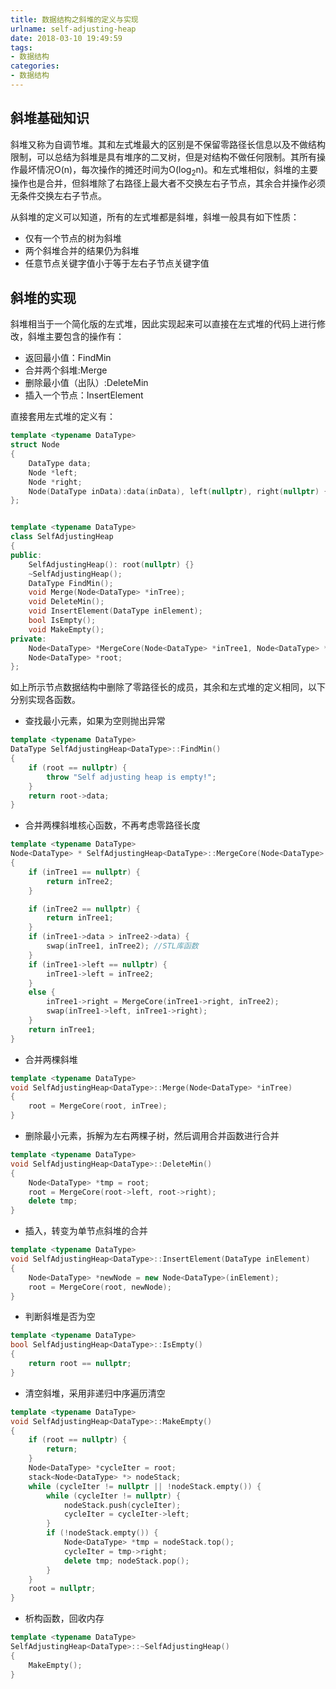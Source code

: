 ```yaml
---
title: 数据结构之斜堆的定义与实现
urlname: self-adjusting-heap
date: 2018-03-10 19:49:59
tags:
- 数据结构
categories:
- 数据结构
---
```


## 斜堆基础知识

斜堆又称为自调节堆。其和左式堆最大的区别是不保留零路径长信息以及不做结构限制，可以总结为斜堆是具有堆序的二叉树，但是对结构不做任何限制。其所有操作最坏情况O(n)，每次操作的摊还时间为O(log<sub>2</sub>n)。和左式堆相似，斜堆的主要操作也是合并，但斜堆除了右路径上最大者不交换左右子节点，其余合并操作必须无条件交换左右子节点。

从斜堆的定义可以知道，所有的左式堆都是斜堆，斜堆一般具有如下性质：

- 仅有一个节点的树为斜堆
- 两个斜堆合并的结果仍为斜堆
- 任意节点关键字值小于等于左右子节点关键字值

## 斜堆的实现

斜堆相当于一个简化版的左式堆，因此实现起来可以直接在左式堆的代码上进行修改，斜堆主要包含的操作有：

- 返回最小值：FindMin
- 合并两个斜堆:Merge
- 删除最小值（出队）:DeleteMin
- 插入一个节点：InsertElement

直接套用左式堆的定义有：

```cpp
template <typename DataType>
struct Node
{
	DataType data;
	Node *left;
	Node *right;
	Node(DataType inData):data(inData), left(nullptr), right(nullptr) {} 
};


template <typename DataType>
class SelfAdjustingHeap
{
public:
	SelfAdjustingHeap(): root(nullptr) {}
	~SelfAdjustingHeap();
	DataType FindMin();
	void Merge(Node<DataType> *inTree);
	void DeleteMin();
	void InsertElement(DataType inElement);
	bool IsEmpty();
	void MakeEmpty();
private:
	Node<DataType> *MergeCore(Node<DataType> *inTree1, Node<DataType> *inTree2);
	Node<DataType> *root;
};
```

如上所示节点数据结构中删除了零路径长的成员，其余和左式堆的定义相同，以下分别实现各函数。

- 查找最小元素，如果为空则抛出异常

```cpp
template <typename DataType>
DataType SelfAdjustingHeap<DataType>::FindMin()
{
	if (root == nullptr) {
		throw "Self adjusting heap is empty!";
	}
	return root->data;
}
```

- 合并两棵斜堆核心函数，不再考虑零路径长度

```cpp
template <typename DataType>
Node<DataType> * SelfAdjustingHeap<DataType>::MergeCore(Node<DataType> *inTree1, Node<DataType> *inTree2)
{
	if (inTree1 == nullptr) {
		return inTree2;
	}

	if (inTree2 == nullptr) {
		return inTree1;
	}
	if (inTree1->data > inTree2->data) {
		swap(inTree1, inTree2); //STL库函数
	}
	if (inTree1->left == nullptr) {
		inTree1->left = inTree2;
	}
	else {
		inTree1->right = MergeCore(inTree1->right, inTree2);
		swap(inTree1->left, inTree1->right);
	}
	return inTree1;
}
```

- 合并两棵斜堆

```cpp
template <typename DataType>
void SelfAdjustingHeap<DataType>::Merge(Node<DataType> *inTree)
{
	root = MergeCore(root, inTree);
}
```

- 删除最小元素，拆解为左右两棵子树，然后调用合并函数进行合并

```cpp
template <typename DataType>
void SelfAdjustingHeap<DataType>::DeleteMin()
{
	Node<DataType> *tmp = root;
	root = MergeCore(root->left, root->right);
	delete tmp;
}
```

- 插入，转变为单节点斜堆的合并

```cpp
template <typename DataType>
void SelfAdjustingHeap<DataType>::InsertElement(DataType inElement)
{
	Node<DataType> *newNode = new Node<DataType>(inElement);
	root = MergeCore(root, newNode);
}
```
- 判断斜堆是否为空

```cpp
template <typename DataType>
bool SelfAdjustingHeap<DataType>::IsEmpty()
{
	return root == nullptr;
}
```

- 清空斜堆，采用非递归中序遍历清空

```cpp
template <typename DataType>
void SelfAdjustingHeap<DataType>::MakeEmpty()
{
	if (root == nullptr) {
		return;
	}
	Node<DataType> *cycleIter = root;
	stack<Node<DataType> *> nodeStack;
	while (cycleIter != nullptr || !nodeStack.empty()) {
		while (cycleIter != nullptr) {
			nodeStack.push(cycleIter);
			cycleIter = cycleIter->left;
		}
		if (!nodeStack.empty()) {
			Node<DataType> *tmp = nodeStack.top();
			cycleIter = tmp->right;
			delete tmp; nodeStack.pop();
		}
	}
	root = nullptr;
}
```

- 析构函数，回收内存

```cpp
template <typename DataType>
SelfAdjustingHeap<DataType>::~SelfAdjustingHeap()
{
	MakeEmpty();
}
```

